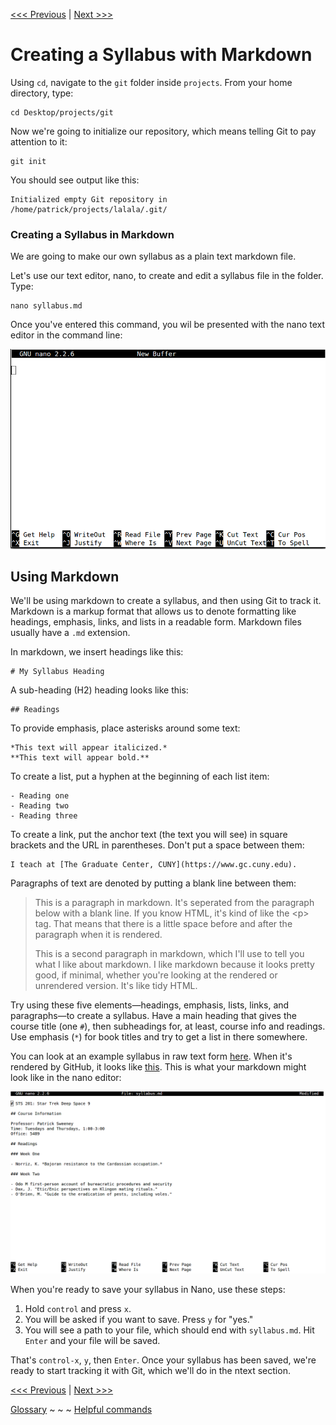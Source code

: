 [<<< Previous](gitconfig.md) | [Next >>>](github.md)

# Creating a Syllabus with Markdown

Using `cd`, navigate to the `git` folder inside `projects`. From your home directory, type:

	cd Desktop/projects/git

Now we're going to initialize our repository, which means telling Git to pay attention to it:

	git init

You should see output like this:

	Initialized empty Git repository in /home/patrick/projects/lalala/.git/

### Creating a Syllabus in Markdown

We are going to make our own syllabus as a plain text markdown file.

Let's use our text editor, nano, to create and edit a syllabus file in the folder. Type:

	nano syllabus.md

Once you've entered this command, you wil be presented with the nano text editor in the command line:

![What the Nano text editor looks like when you first open it](nano.png)

## Using Markdown

We'll be using markdown to create a syllabus, and then using Git to track it. Markdown is a markup format that allows us to denote formatting like headings, emphasis, links, and lists in a readable form. Markdown files usually have a `.md` extension.

In markdown, we insert headings like this:

	# My Syllabus Heading
	
A sub-heading (H2) heading looks like this:

	## Readings
	
To provide emphasis, place asterisks around some text:

	*This text will appear italicized.*
	**This text will appear bold.**
	
To create a list, put a hyphen at the beginning of each list item:

	- Reading one
	- Reading two
	- Reading three
	
To create a link, put the anchor text (the text you will see) in square brackets and the URL in parentheses. Don't put a space between them:

	I teach at [The Graduate Center, CUNY](https://www.gc.cuny.edu).
	
Paragraphs of text are denoted by putting a blank line between them:


> This is a paragraph in markdown. It's seperated from the paragraph below with a blank line. If you know HTML, it's kind of like the \<p> tag. That means that there is a little space before and after the paragraph when it is rendered.
> 
> This is a second paragraph in markdown, which I'll use to tell you what I like about markdown. I like markdown because it looks pretty good, if minimal, whether you're looking at the rendered or unrendered version. It's like tidy HTML.


Try using these five elements—headings, emphasis, lists, links, and paragraphs—to create a syllabus. Have a main heading that gives the course title (one `#`), then subheadings for, at least, course info and readings. Use emphasis (`*`) for book titles and try to get a list in there somewhere.

You can look at an example syllabus in raw text form [here](https://raw.githubusercontent.com/DHRI-Curriculum/git/master/syllabus.md). When it's rendered by GitHub, it looks like [this](syllabus.md). This is what your markdown might look like in the nano editor:

![A Star Trek syllabus in Nano](nano-syllabus.png)

When you're ready to save your syllabus in Nano, use these steps:

1. Hold `control` and press `x`.
2. You will be asked if you want to save. Press `y` for "yes."
3. You will see a path to your file, which should end with `syllabus.md`. Hit `Enter` and your file will be saved.

That's `control-x`, `y`, then `Enter`. Once your syllabus has been saved, we're ready to start tracking it with Git, which we'll do in the ntext section.


[<<< Previous](gitconfig.md) | [Next >>>](github.md)

[Glossary](glossary.md) ~ ~ ~ [Helpful commands](helpfulcommands.md)
